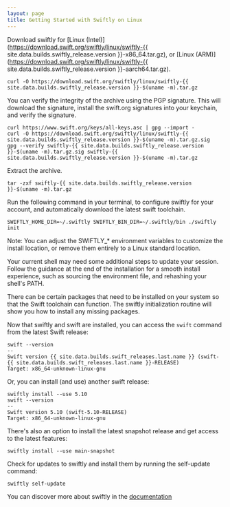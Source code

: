 ```yaml
---
layout: page
title: Getting Started with Swiftly on Linux
---
```


Download swiftly for [Linux (Intel)](https://download.swift.org/swiftly/linux/swiftly-{{ site.data.builds.swiftly_release.version }}-x86_64.tar.gz), or [Linux (ARM)](https://download.swift.org/swiftly/linux/swiftly-{{ site.data.builds.swiftly_release.version }}-aarch64.tar.gz).

```
curl -O https://download.swift.org/swiftly/linux/swiftly-{{ site.data.builds.swiftly_release.version }}-$(uname -m).tar.gz
```

You can verify the integrity of the archive using the PGP signature. This will download the signature, install the swift.org signatures into your keychain, and verify the signature.

```
curl https://www.swift.org/keys/all-keys.asc | gpg --import -
curl -O https://download.swift.org/swiftly/linux/swiftly-{{ site.data.builds.swiftly_release.version }}-$(uname -m).tar.gz.sig
gpg --verify swiftly-{{ site.data.builds.swiftly_release.version }}-$(uname -m).tar.gz.sig swiftly-{{ site.data.builds.swiftly_release.version }}-$(uname -m).tar.gz
```

Extract the archive.

```
tar -zxf swiftly-{{ site.data.builds.swiftly_release.version }}-$(uname -m).tar.gz
```

Run the following command in your terminal, to configure swiftly for your account, and automatically download the latest swift toolchain.

```
SWIFTLY_HOME_DIR=~/.swiftly SWIFTLY_BIN_DIR=~/.swiftly/bin ./swiftly init
```

Note: You can adjust the SWIFTLY_* environment variables to customize the install location, or remove them entirely to a Linux standard location.

Your current shell may need some additional steps to update your session. Follow the guidance at the end of the installation for a smooth install experience, such as sourcing the environment file, and rehashing your shell's PATH.

There can be certain packages that need to be installed on your system so that the Swift toolchain can function. The swiftly initialization routine will show you how to install any missing packages.

Now that swiftly and swift are installed, you can access the `swift` command from the latest Swift release:

```
swift --version
--
Swift version {{ site.data.builds.swift_releases.last.name }} (swift-{{ site.data.builds.swift_releases.last.name }}-RELEASE)
Target: x86_64-unknown-linux-gnu
```

Or, you can install (and use) another swift release:

```
swiftly install --use 5.10
swift --version
--
Swift version 5.10 (swift-5.10-RELEASE)
Target: x86_64-unknown-linux-gnu
```

There's also an option to install the latest snapshot release and get access to the latest features:

```
swiftly install --use main-snapshot
```

Check for updates to swiftly and install them by running the self-update command:

```
swiftly self-update
```

You can discover more about swiftly in the [documentation](https://www.swift.org/swiftly/documentation/swiftlydocs/)
